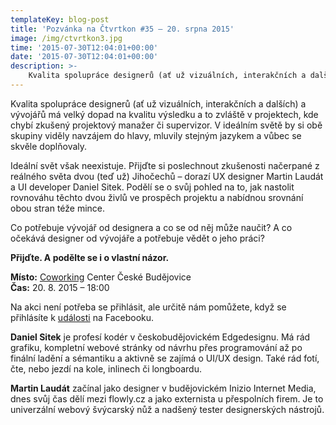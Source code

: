 ```yaml
---
templateKey: blog-post
title: 'Pozvánka na Čtvrtkon #35 – 20. srpna 2015'
image: /img/ctvrtkon3.jpg
time: '2015-07-30T12:04:01+00:00'
date: '2015-07-30T12:04:01+00:00'
description: >-
    Kvalita spolupráce designerů (ať už vizuálních, interakčních a dalších) a vývojářů má velký dopad na kvalitu výsledku a to zvláště v projektech, kde chybí zkušený projektový manažer...
---
```

Kvalita spolupráce designerů (ať už vizuálních, interakčních a dalších) a vývojářů má velký dopad na kvalitu výsledku a to zvláště v projektech, kde chybí zkušený projektový manažer či supervizor. V ideálním světě by si obě skupiny viděly navzájem do hlavy, mluvily stejným jazykem a vůbec se skvěle doplňovaly.

Ideální svět však neexistuje. Přijďte si poslechnout zkušenosti načerpané z reálného světa dvou (teď už) Jihočechů – dorazí UX designer Martin Laudát a UI developer Daniel Sitek. Podělí se o svůj pohled na to, jak nastolit rovnováhu těchto dvou živlů ve prospěch projektu a nabídnou srovnání obou stran téže mince.

Co potřebuje vývojář od designera a co se od něj může naučit? A co očekává designer od vývojáře a potřebuje vědět o jeho práci?

**Přijďte. A podělte se i o vlastní názor.**

**Místo:** [Coworking](http://www.coworkingcb.cz/ "http://www.coworkingcb.cz/") Center České Budějovice  
**Čas:** 20. 8. 2015 – 18:00

Na akci není potřeba se přihlásit, ale určitě nám pomůžete, když se přihlásíte k [události](https://www.facebook.com/events/1479177112379568/) na Facebooku.

**Daniel Sitek** je profesí kodér v českobudějovickém Edgedesignu. Má rád grafiku, kompletní webové stránky od návrhu přes programování až po finální ladění a sémantiku a aktivně se zajímá o UI/UX design. Také rád fotí, čte, nebo jezdí na kole, inlinech či longboardu.

**Martin Laudát** začínal jako designer v budějovickém Inizio Internet Media, dnes svůj čas dělí mezi flowly.cz a jako externista u přespolních firem. Je to univerzální webový švýcarský nůž a nadšený tester designerských nástrojů.